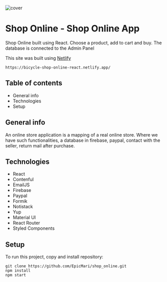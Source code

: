 ![cover](github/bicycle.gif)

# Shop Online - Shop Online App

Shop Online built using React. Choose a product, add to cart and buy. The database is connected to the Admin Panel

This site was built using [Netlify](https://bicycle-shop-online-react.netlify.app/)

```
https://bicycle-shop-online-react.netlify.app/
```

## Table of contents

- General info
- Technologies
- Setup

## General info

An online store application is a mapping of a real online store. Where we have such functionalities, a database in firebase, paypal, contact with the seller, return mail after purchase.

## Technologies

- React
- Contenful
- EmailJS
- Firebase
- Paypal
- Formik
- Notistack
- Yup
- Material UI
- React Router
- Styled Components

## Setup

To run this project, copy and install repository:

```
git clone https://github.com/EpicMari/shop_online.git
npm install
npm start
```
